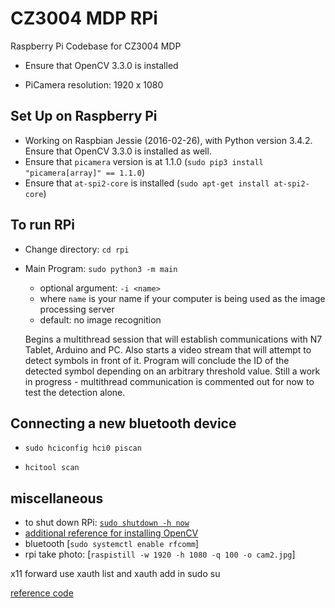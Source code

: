 # CZ3004 MDP RPi

Raspberry Pi Codebase for CZ3004 MDP

- Ensure that OpenCV 3.3.0 is installed

- PiCamera resolution: 1920 x 1080

## Set Up on Raspberry Pi

- Working on Raspbian Jessie (2016-02-26), with Python version 3.4.2. Ensure that OpenCV 3.3.0 is installed as well.
- Ensure that `picamera` version is at 1.1.0 (`sudo pip3 install "picamera[array]" == 1.1.0`)  
- Ensure that `at-spi2-core` is installed (`sudo apt-get install at-spi2-core`)  

## To run RPi

- Change directory: `cd rpi`  
- Main Program: `sudo python3 -m main`
  - optional argument:  `-i <name>`
  - where `name` is your name if your computer is being used as the image processing server
  - default: no image recognition

   Begins a multithread session that will establish communications with N7 Tablet, Arduino and PC. Also starts a video stream that will attempt to detect symbols in front of it. Program will conclude the ID of the detected symbol depending on an arbitrary threshold value.
   Still a work in progress - multithread communication is commented out for now to test the detection alone.

## Connecting a new bluetooth device

- `sudo hciconfig hci0 piscan`

- `hcitool scan`

## miscellaneous

- to shut down RPi: [`sudo shutdown -h now`](https://raspberrypi.stackexchange.com/a/383)
- [additional reference for installing OpenCV](https://www.pyimagesearch.com/2018/09/26/install-opencv-4-on-your-raspberry-pi/)
- bluetooth [`sudo systemctl enable rfcomm`]
- rpi take photo: [`raspistill -w 1920 -h 1080 -q 100 -o cam2.jpg`]

x11 forward use xauth list and xauth add in sudo su  

[reference code](https://github.com/joshenlim/mdp-g14-rpi)  
